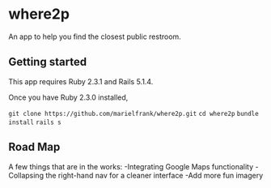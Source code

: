 # where2p

An app to help you find the closest public restroom.

## Getting started

This app requires Ruby 2.3.1 and Rails 5.1.4.

Once you have Ruby 2.3.0 installed,

`git clone https://github.com/marielfrank/where2p.git`
`cd where2p`
`bundle install`
`rails s`

## Road Map

A few things that are in the works:
    -Integrating Google Maps functionality
    -Collapsing the right-hand nav for a cleaner interface
    -Add more fun imagery
